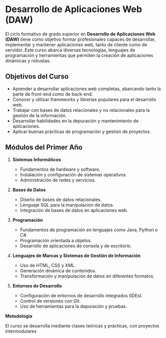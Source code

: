 # Desarrollo de Aplicaciones Web (DAW)

El ciclo formativo de grado superior en **Desarrollo de Aplicaciones Web (DAW)** tiene como objetivo formar profesionales capaces de desarrollar, implementar y mantener aplicaciones web, tanto de cliente como de servidor. Este curso abarca diversas tecnologías, lenguajes de programación y herramientas que permiten la creación de aplicaciones dinámicas y robustas.

## Objetivos del Curso

- Aprender a desarrollar aplicaciones web completas, abarcando tanto la parte de front-end como de back-end.
- Conocer y utilizar frameworks y librerías populares para el desarrollo web.
- Trabajar con bases de datos relacionales y no relacionales para la gestión de la información.
- Desarrollar habilidades en la depuración y mantenimiento de aplicaciones.
- Aplicar buenas prácticas de programación y gestión de proyectos.

## Módulos del Primer Año

1. **Sistemas Informáticos**
   - Fundamentos de hardware y software.
   - Instalación y configuración de sistemas operativos.
   - Administración de redes y servicios.

2. **Bases de Datos**
   - Diseño de bases de datos relacionales.
   - Lenguaje SQL para la manipulación de datos.
   - Integración de bases de datos en aplicaciones web.

3. **Programación**
   - Fundamentos de programación en lenguajes como Java, Python o C#.
   - Programación orientada a objetos.
   - Desarrollo de aplicaciones de consola y de escritorio.

4. **Lenguajes de Marcas y Sistemas de Gestión de Información**
   - Uso de HTML, CSS y XML.
   - Generación dinámica de contenidos.
   - Transformación y manipulación de datos en diferentes formatos.

5. **Entornos de Desarrollo**
   - Configuración de entornos de desarrollo integrados (IDEs).
   - Control de versiones con Git.
   - Uso de herramientas para la depuración y pruebas.


**Metodología**

El curso se desarrolla mediante clases teóricas y prácticas, con proyectos intermodulares